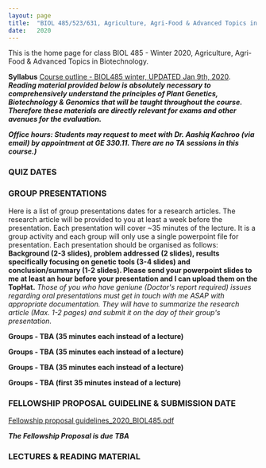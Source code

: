 ```yaml
---
layout: page
title:  "BIOL 485/523/631, Agriculture, Agri-Food & Advanced Topics in Biotechnology, Winter 2020"
date:   2020
---
```

This is the home page for class BIOL 485 - Winter 2020, Agriculture, Agri-Food & Advanced Topics in Biotechnology.

**Syllabus**
[Course outline - BIOL485 winter, UPDATED Jan 9th, 2020](https://github.com/kachroolab/kachroolab/files/4040871/BIOL485-523.course.outline.pdf). 
**_Reading material provided below is absolutely necessary to comprehensively understand the principles of Plant Genetics, Biotechnology & Genomics that will be taught throughout the course. Therefore these materials are directly relevant for exams and other avenues for the evaluation._** 

**_Office hours: Students may request to meet with Dr. Aashiq Kachroo (via email) by appointment at GE 330.11. There are no TA sessions in this course.)_**

### **QUIZ DATES**


### **GROUP PRESENTATIONS**
Here is a list of group presentations dates for a research articles. The research article will be provided to you at least a week before the presentation. Each presentation will cover ~35 minutes of the lecture. It is a group activity and each group will only use a single powerpoint file for presentation. Each presentation should be organised as follows: 
**Background (2-3 slides), problem addressed (2 slides), results specifically focusing on genetic tools (3-4 slides) and conclusion/summary (1-2 slides). Please send your powerpoint slides to me at least an hour before your presentation and I can upload them on the TopHat.** 
_Those of you who have geniune (Doctor's report required) issues regarding oral presentations must get in touch with me ASAP with appropriate documentation. They will have to summarize the research article (Max. 1-2 pages) and submit it on the day of their group's presentation._ 

**Groups - TBA (35 minutes each instead of a lecture)** 

**Groups - TBA (35 minutes each instead of a lecture)** 

**Groups - TBA (35 minutes each instead of a lecture)** 

**Groups - TBA (first 35 minutes instead of a lecture)** 

### **FELLOWSHIP PROPOSAL GUIDELINE & SUBMISSION DATE**

[Fellowship proposal guidelines_2020_BIOL485.pdf]()

**_The Fellowship Proposal is due TBA_**

### **LECTURES & READING MATERIAL**



